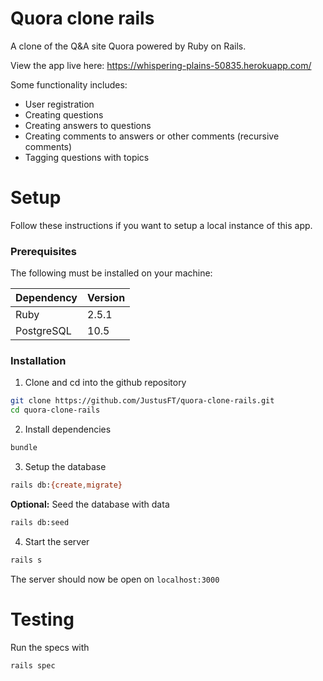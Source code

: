 # Quora clone rails

A clone of the Q&A site Quora powered by Ruby on Rails.

View the app live here: https://whispering-plains-50835.herokuapp.com/

Some functionality includes:

- User registration
- Creating questions
- Creating answers to questions
- Creating comments to answers or other comments (recursive comments)
- Tagging questions with topics

# Setup

Follow these instructions if you want to setup a local instance of this app.

### Prerequisites

The following must be installed on your machine:

| Dependency | Version |
| ---------- | ------- |
| Ruby       | 2.5.1   |
| PostgreSQL | 10.5    |

### Installation

1. Clone and cd into the github repository

```sh
git clone https://github.com/JustusFT/quora-clone-rails.git
cd quora-clone-rails
```

2. Install dependencies

```sh
bundle
```

3. Setup the database

```sh
rails db:{create,migrate}
```

**Optional:** Seed the database with data

```sh
rails db:seed
```

4. Start the server

```sh
rails s
```

The server should now be open on `localhost:3000`

# Testing

Run the specs with

```sh
rails spec
```
